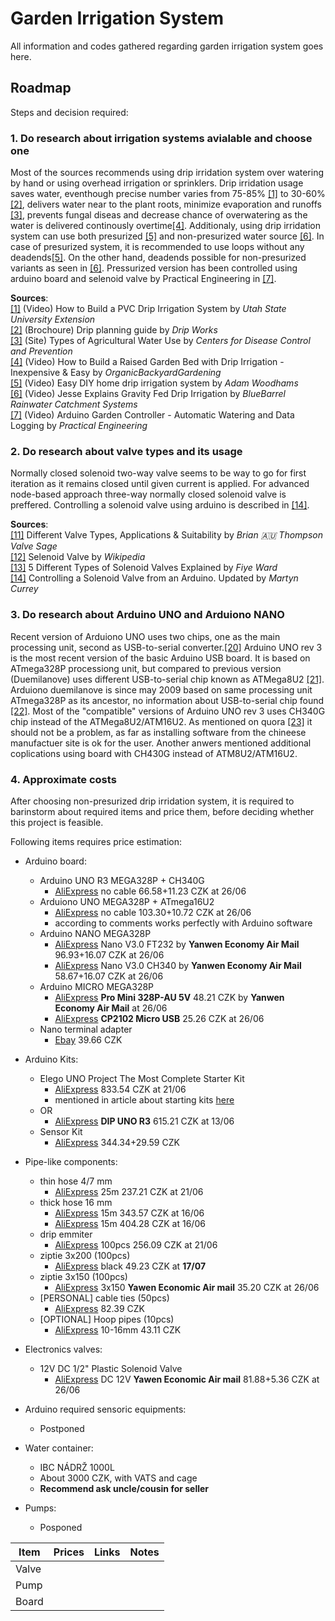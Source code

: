 # Garden Irrigation System
All information and codes gathered regarding garden irrigation system goes here.


## Roadmap
Steps and decision required:

### 1. Do research about irrigation systems avialable and choose one

Most of the sources recommends using drip irridation system over watering by hand or using overhead irrigation or sprinklers.
Drip irridation usage saves water, eventhough precise number varies from 75-85% [[1]](https://www.youtube.com/watch?v=NOpvLFwjS1g) to 30-60% [[2]](https://www.dripworks.com/media/wysiwyg/drip-planning-guide.pdf), delivers water near to the plant roots, minimize evaporation and runoffs [[3]](https://www.cdc.gov/healthywater/other/agricultural/types.html), prevents fungal diseas and decrease chance of overwatering as the water is delivered continously overtime[[4]](https://www.youtube.com/watch?v=P86oiKTzuAo).
Additionaly, using drip irridation system can use both presurized [[5]](https://www.youtube.com/watch?v=Bo2GFneYrfM) and non-presurized water source [[6]](https://www.youtube.com/watch?v=WF5TeIQyiHY).
In case of presurized system, it is recommended to use loops without any deadends[[5]](https://www.youtube.com/watch?v=Bo2GFneYrfM).
On the other hand, deadends possible for non-presurized variants as seen in [[6]](https://www.youtube.com/watch?v=WF5TeIQyiHY).
Pressurized version has been controlled using arduino board and selenoid valve by Practical Engineering in [[7]](https://www.youtube.com/watch?v=O_Q1WKCtWiA).

**Sources**:  
[[1]](https://www.youtube.com/watch?v=NOpvLFwjS1g) (Video) How to Build a PVC Drip Irrigation System by _Utah State University Extension_  
[[2]](https://www.dripworks.com/media/wysiwyg/drip-planning-guide.pdf) (Brochoure) Drip planning guide by _Drip Works_  
[[3]](https://www.cdc.gov/healthywater/other/agricultural/types.html) (Site) Types of Agricultural Water Use by _Centers for Disease Control and Prevention_  
[[4]](https://www.youtube.com/watch?v=P86oiKTzuAo) (Video) How to Build a Raised Garden Bed with Drip Irrigation - Inexpensive & Easy by _OrganicBackyardGardening_  
[[5]](https://www.youtube.com/watch?v=Bo2GFneYrfM) (Video) Easy DIY home drip irrigation system by _Adam Woodhams_  
[[6]](https://www.youtube.com/watch?v=WF5TeIQyiHY) (Video) Jesse Explains Gravity Fed Drip Irrigation by _BlueBarrel Rainwater Catchment Systems_   
[[7]](https://www.youtube.com/watch?v=O_Q1WKCtWiA) (Video) Arduino Garden Controller - Automatic Watering and Data Logging by _Practical Engineering_

### 2. Do research about valve types and its usage

Normally closed solenoid two-way valve seems to be way to go for first iteration as it remains closed until given current is applied.
For advanced node-based approach three-way normally closed solenoid valve is preffered.
Controlling a solenoid valve using arduino is described in [[14]](http://www.martyncurrey.com/controlling-a-solenoid-valve-from-an-arduino-updated/).

**Sources**:  
[[11]](https://www.linkedin.com/pulse/different-valve-types-applications-suitability-brian-g-thompson--1) Different Valve Types, Applications & Suitability by _Brian 🇦🇺 Thompson Valve Sage_  
[[12]](https://en.wikipedia.org/wiki/Solenoid_valve) Selenoid Valve by _Wikipedia_  
[[13]](https://www.doityourself.com/stry/5-different-types-of-solenoid-valves-explained) 5 Different Types of Solenoid Valves Explained by _Fiye Ward_  
[[14]](http://www.martyncurrey.com/controlling-a-solenoid-valve-from-an-arduino-updated/) Controlling a Solenoid Valve from an Arduino. Updated by _Martyn Currey_
 

### 3. Do research about Arduino UNO and Arduiono NANO 

Recent version of Arduiono UNO uses two chips, one as the main processing unit, second as USB-to-serial converter.[[20]](https://arduino.stackexchange.com/questions/24081/is-atmega328p-the-same-as-16u2)
Arduino UNO rev 3 is the most recent version of the basic Arduino USB board.
It is based on ATmega328P processiong unit, but compared to previous version (Duemilanove) uses different USB-to-serial chip known as ATMega8U2 [[21]](https://www.arduino.cc/en/main/boards).
Arduiono duemilanove is since may 2009 based on same processing unit ATmega328P as its ancestor, no information about USB-to-serial chip found [[22]](https://www.arduino.cc/en/Main/ArduinoBoardDuemilanove).
Most of the "compatible" versions of Arduino UNO rev 3 uses CH340G chip instead of the ATMega8U2/ATM16U2.
As mentioned on quora [[23]](https://www.quora.com/What-is-the-difference-between-Arduino-Uno-R3-compatible-board-ATmega328P-ATmega16U2-and-Arduino-Uno-R3-ATmega328P-USB-board-CH340G-Which-should-I-buy-and-why) it should not be a problem, as far as installing software from the chineese manufactuer site is ok for the user. Another anwers mentioned additional coplications using board with CH430G instead of ATM8U2/ATM16U2.

### 4. Approximate costs

After choosing non-presurized drip irridation system, it is required to barinstorm about required items and price them, before deciding whether this project is feasible.

Following items requires price estimation:
- Arduino board:
   - Arduino UNO R3 MEGA328P + CH340G
     - [AliExpress](https://www.aliexpress.com/item/32768431306.html) no cable 66.58+11.23 CZK at 26/06
   - Arduiono UNO MEGA328P + ATmega16U2
     - [AliExpress](https://www.aliexpress.com/item/32964588171.html) no cable 103.30+10.72 CZK at 26/06
     - according to comments works perfectly with Arduino software
   - Arduino NANO MEGA328P
     - [AliExpress](https://www.aliexpress.com/item/32309876432.html) Nano V3.0 FT232 by **Yanwen Economy Air Mail** 96.93+16.07 CZK at 26/06
     - [AliExpress](https://www.aliexpress.com/item/32309876432.html) Nano V3.0 CH340 by **Yanwen Economy Air Mail** 58.67+16.07 CZK at 26/06
   - Arduino MICRO MEGA328P
     - [AliExpress](https://www.aliexpress.com/item/4000160120491.html) **Pro Mini 328P-AU 5V** 48.21 CZK by **Yanwen Economy Air Mail**  at 26/06
     - [AliExpress](https://www.aliexpress.com/item/4000160120491.html) **CP2102 Micro USB** 25.26 CZK at 26/06
  - Nano terminal adapter
     - [Ebay](https://www.ebay.com/itm/Nano-Terminal-Adapter-for-the-Arduino-Nano-V3-0-AVR-ATMEGA328P-AU-Module-Board/133302815395) 39.66 CZK   
- Arduino Kits:
  - Elego UNO Project The Most Complete Starter Kit
     - [AliExpress](https://www.aliexpress.com/item/32638892215.html) 833.54 CZK at 21/06
     - mentioned in article about starting kits [here](https://makeradvisor.com/best-arduino-starter-kits/)
  - OR 
    - [AliExpress](https://www.aliexpress.com/item/32620337494.html) **DIP UNO R3** 615.21 CZK at 13/06
  - Sensor Kit  
    - [AliExpress](https://www.aliexpress.com/item/32592140121.html) 344.34+29.59 CZK

- Pipe-like components:
   - thin hose 4/7 mm 
      - [AliExpress](https://www.aliexpress.com/item/33052237739.html) 25m 237.21 CZK at 21/06
   - thick hose 16 mm
      - [AliExpress](https://www.aliexpress.com/item/4000618853699.html) 15m 343.57 CZK at 16/06
      - [AliExpress](https://www.aliexpress.com/item/4000732232580.html) 15m 404.28 CZK at 16/06
   - drip emmiter
      - [AliExpress](https://www.aliexpress.com/item/32912594761.html) 100pcs 256.09 CZK at 21/06
   - ziptie 3x200 (100pcs)
      - [AliExpress](https://www.aliexpress.com/item/4000094753931) black 49.23 CZK at **17/07**
   - ziptie 3x150 (100pcs)
      - [AliExpress](https://www.aliexpress.com/item/4000983441033.html) 3x150 **Yawen Economic Air mail** 35.20 CZK at 26/06
   - [PERSONAL] cable ties (50pcs)
      - [AliExpress](https://www.aliexpress.com/item/4000843570179) 82.39 CZK
   - [OPTIONAL] Hoop pipes (10pcs)
      - [AliExpress](https://www.aliexpress.com/item/10000150195823.html) 10-16mm 43.11 CZK
- Electronics valves:
   - 12V DC 1/2" Plastic Solenoid Valve
      - [AliExpress](https://www.aliexpress.com/item/33019875310.html) DC 12V **Yawen Economic Air mail** 81.88+5.36 CZK at 26/06
- Arduino required sensoric equipments:
   - Postponed    
- Water container:
   - IBC NÁDRŽ 1000L
   - About 3000 CZK, with VATS and cage
   - **Recommend ask uncle/cousin for seller**
- Pumps: 
   - Posponed

| Item  | Prices | Links | Notes  |
|-------|--------|-------|--------|
| Valve |        |       |        |
| Pump  |        |       |        |
| Board |        |       |        |

